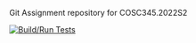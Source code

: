 Git Assignment repository for COSC345.2022S2

[![Build/Run Tests](https://github.com/publicgitforcosc/assignments/actions/workflows/ios.yml/badge.svg)](https://github.com/publicgitforcosc/assignments/actions/workflows/ios.yml)
